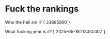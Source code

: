# Fuck the rankings

Who the hell am I?
{ 33885900 }

What fucking year is it?
[ 2025-05-18T13:50:00Z ]
